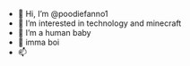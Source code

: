 - 👋 Hi, I’m @poodiefanno1
- 👀 I’m interested in technology and minecraft
- 🌱 I’m a human baby
- 💞️ imma boi
- 📫 

<!---
poodiefanno1/poodiefanno1 is a ✨ special ✨ repository because its `README.md` (this file) appears on your GitHub profile.
You can click the Preview link to take a look at your changes.
--->
